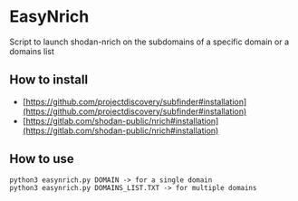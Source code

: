 # EasyNrich

Script to launch shodan-nrich on the subdomains of a specific domain or a domains list

## How to install

* [https://github.com/projectdiscovery/subfinder#installation](https://github.com/projectdiscovery/subfinder#installation)
* [https://gitlab.com/shodan-public/nrich#installation](https://gitlab.com/shodan-public/nrich#installation)

## How to use

```
python3 easynrich.py DOMAIN -> for a single domain
python3 easynrich.py DOMAINS_LIST.TXT -> for multiple domains
```
